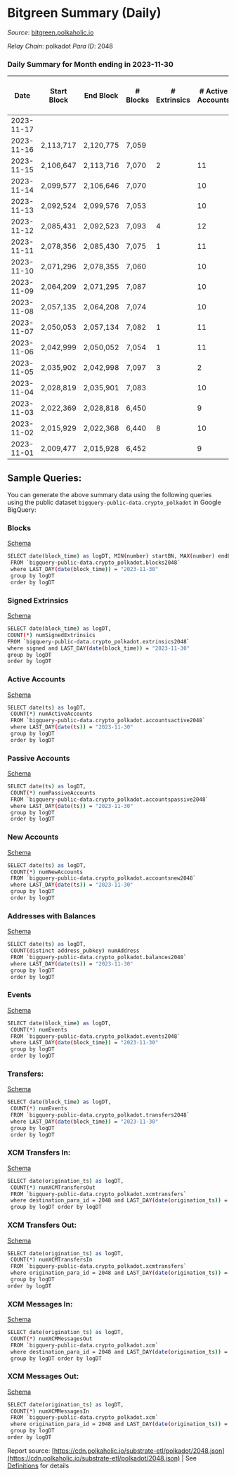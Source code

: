 # Bitgreen Summary (Daily)

_Source_: [bitgreen.polkaholic.io](https://bitgreen.polkaholic.io)

*Relay Chain*: polkadot
*Para ID*: 2048



### Daily Summary for Month ending in 2023-11-30


| Date    | Start Block | End Block | # Blocks | # Extrinsics | # Active Accounts | # Passive Accounts | # New Accounts | # Addresses | # Events  | # Transfers ($USD) | # XCM Transfers In ($USD) | # XCM Transfers Out ($USD) | # XCM In | # XCM Out | Issues |
|---------|-------------|-----------|----------|--------------|-------------------|--------------------|----------------|-------------|-----------|--------------------|---------------------------|----------------------------|----------|-----------|--------|
| 2023-11-17 |  |  |  |  |  |  |  |  |  |   |   |   |  |  |  |
| 2023-11-16 | 2,113,717 | 2,120,775 | 7,059 |  |  |  |  |  | 165,344 |   |   |   |  |  |  |
| 2023-11-15 | 2,106,647 | 2,113,716 | 7,070 | 2 | 11 |  |  | 1,346 | 164,798 |   |   |   |  |  |  |
| 2023-11-14 | 2,099,577 | 2,106,646 | 7,070 |  | 10 |  |  | 1,346 | 163,960 |   |   |   |  |  |  |
| 2023-11-13 | 2,092,524 | 2,099,576 | 7,053 |  | 10 |  |  | 1,346 | 163,506 |   |   |   |  |  |  |
| 2023-11-12 | 2,085,431 | 2,092,523 | 7,093 | 4 | 12 |  |  | 1,346 | 159,770 |   |   |   |  |  |  |
| 2023-11-11 | 2,078,356 | 2,085,430 | 7,075 | 1 | 11 |  |  | 1,346 | 158,325 |   |   |   |  |  |  |
| 2023-11-10 | 2,071,296 | 2,078,355 | 7,060 |  | 10 |  |  | 1,346 | 156,520 |   |   |   |  |  |  |
| 2023-11-09 | 2,064,209 | 2,071,295 | 7,087 |  | 10 |  |  | 1,346 | 157,244 |   |   |   |  |  |  |
| 2023-11-08 | 2,057,135 | 2,064,208 | 7,074 |  | 10 |  |  | 1,346 | 157,022 |   |   |   |  |  |  |
| 2023-11-07 | 2,050,053 | 2,057,134 | 7,082 | 1 | 11 |  |  | 1,346 | 157,151 |   |   |   |  |  |  |
| 2023-11-06 | 2,042,999 | 2,050,052 | 7,054 | 1 | 11 |  |  | 1,346 | 158,058 |   |   |   |  |  |  |
| 2023-11-05 | 2,035,902 | 2,042,998 | 7,097 | 3 | 2 |  |  | 1,346 | 158,144 |   |   |   |  |  |  |
| 2023-11-04 | 2,028,819 | 2,035,901 | 7,083 |  | 10 |  |  | 1,346 | 155,906 |   |   |   |  |  |  |
| 2023-11-03 | 2,022,369 | 2,028,818 | 6,450 |  | 9 |  |  | 1,346 | 154,758 |   |   |   |  |  |  |
| 2023-11-02 | 2,015,929 | 2,022,368 | 6,440 | 8 | 10 |  |  | 1,346 | 144,948 |   |   |   |  |  |  |
| 2023-11-01 | 2,009,477 | 2,015,928 | 6,452 |  | 9 |  |  | 1,346 | 144,803 |   |   |   |  |  |  |

## Sample Queries:
You can generate the above summary data using the following queries using the public dataset `bigquery-public-data.crypto_polkadot` in Google BigQuery:


### Blocks 

[Schema](https://github.com/colorfulnotion/substrate-etl/blob/main/schema/blocks.json)

```bash
SELECT date(block_time) as logDT, MIN(number) startBN, MAX(number) endBN, COUNT(*) numBlocks 
 FROM `bigquery-public-data.crypto_polkadot.blocks2048`  
 where LAST_DAY(date(block_time)) = "2023-11-30" 
 group by logDT 
 order by logDT
```

### Signed Extrinsics 

[Schema](https://github.com/colorfulnotion/substrate-etl/blob/main/schema/extrinsics.json)

```bash
SELECT date(block_time) as logDT, 
COUNT(*) numSignedExtrinsics 
FROM `bigquery-public-data.crypto_polkadot.extrinsics2048`  
where signed and LAST_DAY(date(block_time)) = "2023-11-30" 
group by logDT 
order by logDT
```

### Active Accounts 

[Schema](https://github.com/colorfulnotion/substrate-etl/blob/main/schema/accountsactive.json)

```bash
SELECT date(ts) as logDT, 
 COUNT(*) numActiveAccounts 
 FROM `bigquery-public-data.crypto_polkadot.accountsactive2048` 
 where LAST_DAY(date(ts)) = "2023-11-30" 
 group by logDT 
 order by logDT
```

### Passive Accounts 

[Schema](https://github.com/colorfulnotion/substrate-etl/blob/main/schema/accountspassive.json)

```bash
SELECT date(ts) as logDT, 
 COUNT(*) numPassiveAccounts 
 FROM `bigquery-public-data.crypto_polkadot.accountspassive2048` 
 where LAST_DAY(date(ts)) = "2023-11-30" 
 group by logDT 
 order by logDT
```

### New Accounts 

[Schema](https://github.com/colorfulnotion/substrate-etl/blob/main/schema/accountsnew.json)

```bash
SELECT date(ts) as logDT, 
 COUNT(*) numNewAccounts 
 FROM `bigquery-public-data.crypto_polkadot.accountsnew2048` 
 where LAST_DAY(date(ts)) = "2023-11-30" 
 group by logDT
 order by logDT
```

### Addresses with Balances 

[Schema](https://github.com/colorfulnotion/substrate-etl/blob/main/schema/balances.json)

```bash
SELECT date(ts) as logDT,
 COUNT(distinct address_pubkey) numAddress 
 FROM `bigquery-public-data.crypto_polkadot.balances2048` 
 where LAST_DAY(date(ts)) = "2023-11-30" 
 group by logDT 
 order by logDT
```

### Events 

[Schema](https://github.com/colorfulnotion/substrate-etl/blob/main/schema/events.json)

```bash
SELECT date(block_time) as logDT, 
 COUNT(*) numEvents 
 FROM `bigquery-public-data.crypto_polkadot.events2048` 
 where LAST_DAY(date(block_time)) = "2023-11-30" 
 group by logDT 
 order by logDT
```

### Transfers:

[Schema](https://github.com/colorfulnotion/substrate-etl/blob/main/schema/transfers.json)

```bash
SELECT date(block_time) as logDT, 
 COUNT(*) numEvents 
 FROM `bigquery-public-data.crypto_polkadot.transfers2048` 
 where LAST_DAY(date(block_time)) = "2023-11-30" 
 group by logDT 
 order by logDT
```

### XCM Transfers In: 

[Schema](https://github.com/colorfulnotion/substrate-etl/blob/main/schema/xcmtransfers.json)

```bash
SELECT date(origination_ts) as logDT, 
 COUNT(*) numXCMTransfersOut 
 FROM `bigquery-public-data.crypto_polkadot.xcmtransfers` 
 where destination_para_id = 2048 and LAST_DAY(date(origination_ts)) = "2023-11-30" 
 group by logDT order by logDT
```

### XCM Transfers Out: 

[Schema](https://github.com/colorfulnotion/substrate-etl/blob/main/schema/xcmtransfers.json)

```bash
SELECT date(origination_ts) as logDT, 
 COUNT(*) numXCMTransfersIn 
 FROM `bigquery-public-data.crypto_polkadot.xcmtransfers` 
 where origination_para_id = 2048 and LAST_DAY(date(origination_ts)) = "2023-11-30" 
 group by logDT 
order by logDT
```

### XCM Messages In: 

[Schema](https://github.com/colorfulnotion/substrate-etl/blob/main/schema/xcm.json)

```bash
SELECT date(origination_ts) as logDT, 
 COUNT(*) numXCMMessagesOut 
 FROM `bigquery-public-data.crypto_polkadot.xcm` 
 where destination_para_id = 2048 and LAST_DAY(date(origination_ts)) = "2023-11-30" 
 group by logDT order by logDT
```

### XCM Messages Out: 

[Schema](https://github.com/colorfulnotion/substrate-etl/blob/main/schema/xcm.json)

```bash
SELECT date(origination_ts) as logDT, 
 COUNT(*) numXCMMessagesIn 
 FROM `bigquery-public-data.crypto_polkadot.xcm` 
 where origination_para_id = 2048 and LAST_DAY(date(origination_ts)) = "2023-11-30" 
 group by logDT 
order by logDT
```


Report source: [https://cdn.polkaholic.io/substrate-etl/polkadot/2048.json](https://cdn.polkaholic.io/substrate-etl/polkadot/2048.json) | See [Definitions](/DEFINITIONS.md) for details
